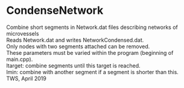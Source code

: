 CondenseNetwork
===============
Combine short segments in Network.dat files describing networks of microvessels  
Reads Network.dat and writes NetworkCondensed.dat.  
Only nodes with two segments attached can be removed.  
These parameters must be varied within the program (beginning of main.cpp).   
ltarget: combine segments until this target is reached.  
lmin: combine with another segment if a segment is shorter than this.  
TWS, April 2019
